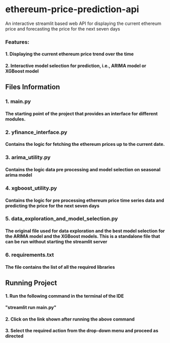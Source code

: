 # ethereum-price-prediction-api
An interactive streamlit based web API for displaying the current ethereum price and forecasting the price for the next seven days

### Features:
#### 1. Displaying the current ethereum price trend over the time 
#### 2. Interactive model selection for prediction, i.e., ARIMA model or XGBoost model

## Files Information
### 1. main.py
#### The starting point of the project that provides an interface for different modules.

### 2. yfinance_interface.py
#### Contains the logic for fetching the ethereum prices up to the current date.

### 3. arima_utility.py
#### Contains the logic data pre processing and model selection on seasonal arima model

### 4. xgboost_utility.py
#### Contains the logic for pre processing ethereum price time series data and predicting the price for the next seven days 

### 5. data_exploration_and_model_selection.py
#### The original file used for data exploration and the best model selection for the ARIMA model and the XGBoost models. This is a standalone file that can be run without starting the streamlit server

### 6. requirements.txt
#### The file contains the list of all the required libraries


## Running Project
#### 1. Run the following command in the terminal of the IDE
####      	"streamlit run main.py"
#### 2. Click on the link shown after running the above command
#### 3. Select the required action from the drop-down menu and proceed as directed
